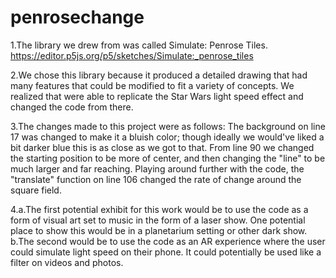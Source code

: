 # penrosechange

1.The library we drew from was called Simulate: Penrose Tiles. https://editor.p5js.org/p5/sketches/Simulate:_penrose_tiles

2.We chose this library because it produced a detailed drawing that had many features that could be modified to fit a variety of concepts. We realized that were able to replicate the Star Wars light speed effect and changed the code from there.

3.The changes made to this project were as follows: The background on line 17 was changed to make it a bluish color; though ideally we would've liked a bit darker blue this is as close as we got to that. From line 90 we changed the starting position to be more of center, and then changing the "line" to be much larger and far reaching. Playing around further with the code, the "translate" function on line 106 changed the rate of change around the square field.

4.a.The first potential exhibit for this work would be to use the code as a form of visual art set to music in the form of a laser show. One potential place to show this would be in a planetarium setting or other dark show. b.The second would be to use the code as an AR experience where the user could simulate light speed on their phone. It could potentially be used like a filter on videos and photos.
